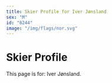 ```yaml
---
title: Skier Profile for Iver Jønsland
sex: "M"
id: "8244"
image: "/img/flags/nor.svg" 
---
```


# Skier Profile

This page is for: Iver Jønsland.
    